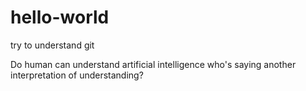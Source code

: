 # hello-world
try to understand git 

Do human can understand artificial intelligence who's saying another interpretation of understanding?
